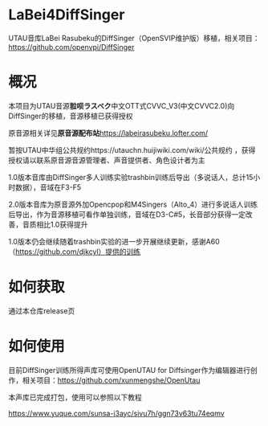 # LaBei4DiffSinger

UTAU音库LaBei Rasubeku的DiffSinger（OpenSVIP维护版）移植，相关项目：https://github.com/openvpi/DiffSinger


# 概况

本项目为UTAU音源**翋呗ラスベク**中文OTT式CVVC_V3(中文CVVC2.0)向DiffSinger的移植，音源移植已获得授权

原音源相关详见**原音源配布站**https://labeirasubeku.lofter.com/

暂按UTAU中华组公共规约https://utauchn.huijiwiki.com/wiki/公共规约 ，获得授权请以联系原音源音源管理者、声音提供者、角色设计者为主

1.0版本音库由DiffSinger多人训练实验trashbin训练后导出（多说话人，总计15小时数据），音域在F3-F5

2.0版本音库为原音源外加Opencpop和M4Singers（Alto_4）进行多说话人训练后导出，作为音源移植可看作单独训练，音域在D3-C#5，长音部分获得一定改善，音质相比1.0获得提升

1.0版本仍会继续随着trashbin实验的进一步开展继续更新，感谢A60（https://github.com/djkcyl）提供的训练


# 如何获取

通过本仓库release页


# 如何使用

目前DiffSinger训练所得声库可使用OpenUTAU for Diffsinger作为编辑器进行创作，相关项目：https://github.com/xunmengshe/OpenUtau

本声库已完成打包，使用可以参照以下教程

https://www.yuque.com/sunsa-i3ayc/sivu7h/ggn73v63tu74eqmv
